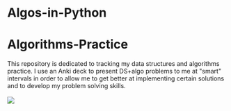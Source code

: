 # Algos-in-Python
# Algorithms-Practice
This repository is dedicated to tracking my data structures and algorithms practice. I use an Anki deck to present DS+algo problems to me at "smart" intervals in order to allow me to get better at implementing certain solutions and to develop my problem solving skills.
<br />
<br />
<img src="https://i.imgur.com/vCoJiJh.png"/>
